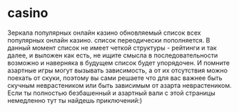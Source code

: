 # casino
Зеркала популярных онлайн казино обновляемый список всех популярных онлайн казино.
список переодически пополняется. В данный момент список не имеет четкой структуры - рейтинги и так далее, и выложен как есть, не ищите смысла в последовательности
возможно и наверняка в будущем список будет упорядочен. И помните азартные игры могут вызывать зависимость, а от их отсутствия можно поехать от скуки, поэтому вы сами решаете что для вас важнее быть скучным неврастеником или быть зависимым от азарта неврастеником. Если ты полностью безбашенный и азартный вали с этой страницы немедленно тут ты найдешь приключений:)

